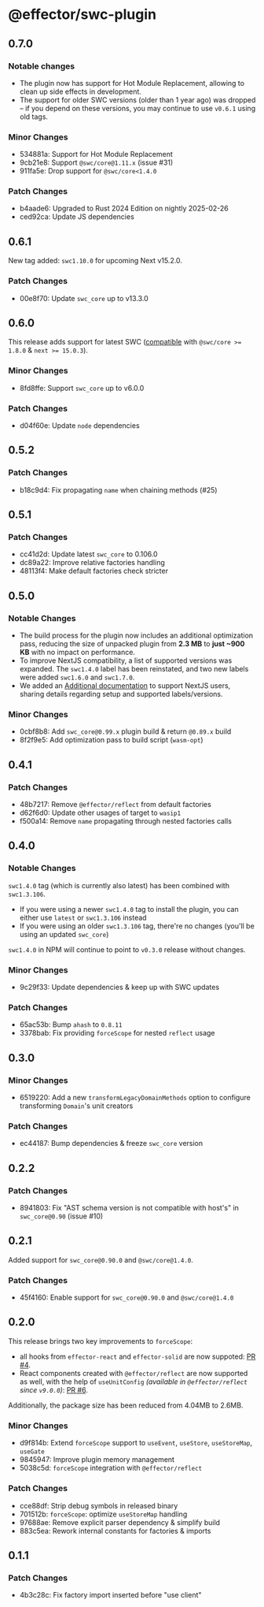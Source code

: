 # @effector/swc-plugin

## 0.7.0

### Notable changes

- The plugin now has support for Hot Module Replacement, allowing to clean up side effects in development.
- The support for older SWC versions (older than 1 year ago) was dropped – if you depend on these versions, you may continue to use `v0.6.1` using old tags.

### Minor Changes

- 534881a: Support for Hot Module Replacement
- 9cb21e8: Support `@swc/core@1.11.x` (issue #31)
- 911fa5e: Drop support for `@swc/core<1.4.0`

### Patch Changes

- b4aade6: Upgraded to Rust 2024 Edition on nightly 2025-02-26
- ced92ca: Update JS dependencies

## 0.6.1

New tag added: `swc1.10.0` for upcoming Next v15.2.0.

### Patch Changes

- 00e8f70: Update `swc_core` up to v13.3.0

## 0.6.0

This release adds support for latest SWC ([compatible](https://plugins.swc.rs/versions/range/19) with `@swc/core >= 1.8.0` & `next >= 15.0.3`).

### Minor Changes

- 8fd8ffe: Support `swc_core` up to v6.0.0

### Patch Changes

- d04f60e: Update `node` dependencies

## 0.5.2

### Patch Changes

- b18c9d4: Fix propagating `name` when chaining methods (#25)

## 0.5.1

### Patch Changes

- cc41d2d: Update latest `swc_core` to 0.106.0
- dc89a22: Improve relative factories handling
- 48113f4: Make default factories check stricter

## 0.5.0

### Notable Changes

- The build process for the plugin now includes an additional optimization pass, reducing the size of unpacked plugin from **2.3 MB** to **just ~900 KB** with no impact on performance.
- To improve NextJS compatibility, a list of supported versions was expanded. The `swc1.4.0` label has been reinstated, and two new labels were added `swc1.6.0` and `swc1.7.0`.
- We added an [Additional documentation](https://github.com/kireevmp/effector-swc-plugin/blob/master/NEXTJS.md) to support NextJS users, sharing details regarding setup and supported labels/versions.

### Minor Changes

- 0cbf8b8: Add `swc_core@0.99.x` plugin build & return `@0.89.x` build
- 8f2f9e5: Add optimization pass to build script (`wasm-opt`)

## 0.4.1

### Patch Changes

- 48b7217: Remove `@effector/reflect` from default factories
- d62f6d0: Update other usages of target to `wasip1`
- f500a14: Remove `name` propagating through nested factories calls

## 0.4.0

### Notable Changes

`swc1.4.0` tag (which is currently also latest) has been combined with `swc1.3.106`.

- If you were using a newer `swc1.4.0` tag to install the plugin, you can either use `latest` or `swc1.3.106` instead
- If you were using an older `swc1.3.106` tag, there're no changes (you'll be using an updated `swc_core`)

`swc1.4.0` in NPM will continue to point to `v0.3.0` release without changes.

### Minor Changes

- 9c29f33: Update dependencies & keep up with SWC updates

### Patch Changes

- 65ac53b: Bump `ahash` to `0.8.11`
- 3378bab: Fix providing `forceScope` for nested `reflect` usage

## 0.3.0

### Minor Changes

- 6519220: Add a new `transformLegacyDomainMethods` option to configure transforming `Domain`'s unit creators

### Patch Changes

- ec44187: Bump dependencies & freeze `swc_core` version

## 0.2.2

### Patch Changes

- 8941803: Fix "AST schema version is not compatible with host's" in `swc_core@0.90` (issue #10)

## 0.2.1

Added support for `swc_core@0.90.0` and `@swc/core@1.4.0`.

### Patch Changes

- 45f4160: Enable support for `swc_core@0.90.0` and `@swc/core@1.4.0`

## 0.2.0

This release brings two key improvements to `forceScope`:

- all hooks from `effector-react` and `effector-solid` are now suppoted: [PR #4](https://github.com/kireevmp/effector-swc-plugin/pull/4).
- React components created with `@effector/reflect` are now supported as well, with the help of `useUnitConfig` _(available in `@effector/reflect` since `v9.0.0`)_: [PR #6](https://github.com/kireevmp/effector-swc-plugin/pull/6).

Additionally, the package size has been reduced from 4.04MB to 2.6MB.

### Minor Changes

- d9f814b: Extend `forceScope` support to `useEvent`, `useStore`, `useStoreMap`, `useGate`
- 9845947: Improve plugin memory management
- 5038c5d: `forceScope` integration with `@effector/reflect`

### Patch Changes

- cce88df: Strip debug symbols in released binary
- 701512b: `forceScope`: optimize `useStoreMap` handling
- 97688ae: Remove explicit parser dependency & simplify build
- 883c5ea: Rework internal constants for factories & imports

## 0.1.1

### Patch Changes

- 4b3c28c: Fix factory import inserted before "use client"
